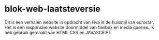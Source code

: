 # blok-web-laatsteversie
Dit is een verhalen website in opdracht van Hva in de huisstijl van eurostar. Het is een responsive website doormiddel van flexbox en media queries. Ik heb gebruik gemaakt van HTML CSS en JAVASCRIPT
